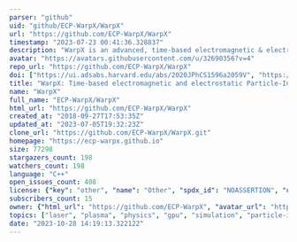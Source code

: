 ```yaml
---
parser: "github"
uid: "github/ECP-WarpX/WarpX"
url: "https://github.com/ECP-WarpX/WarpX"
timestamp: "2023-07-23 00:41:36.328837"
description: "WarpX is an advanced, time-based electromagnetic & electrostatic Particle-In-Cell code."
avatar: "https://avatars.githubusercontent.com/u/32690356?v=4"
repo_url: "https://github.com/ECP-WarpX/WarpX"
doi: ["https://ui.adsabs.harvard.edu/abs/2020JPhCS1596a2059V", "https://ui.adsabs.harvard.edu/abs/2023ascl.soft07038V/abstract"]
title: "WarpX: Time-based electromagnetic and electrostatic Particle-In-Cell code"
name: "WarpX"
full_name: "ECP-WarpX/WarpX"
html_url: "https://github.com/ECP-WarpX/WarpX"
created_at: "2018-09-27T17:53:35Z"
updated_at: "2023-07-05T19:32:23Z"
clone_url: "https://github.com/ECP-WarpX/WarpX.git"
homepage: "https://ecp-warpx.github.io"
size: 77298
stargazers_count: 198
watchers_count: 198
language: "C++"
open_issues_count: 408
license: {"key": "other", "name": "Other", "spdx_id": "NOASSERTION", "url": null, "node_id": "MDc6TGljZW5zZTA="}
subscribers_count: 15
owner: {"html_url": "https://github.com/ECP-WarpX", "avatar_url": "https://avatars.githubusercontent.com/u/32690356?v=4", "login": "ECP-WarpX", "type": "Organization"}
topics: ["laser", "plasma", "physics", "gpu", "simulation", "particle-in-cell", "pic", "research"]
date: "2023-10-28 14:19:13.322122"
---
```

